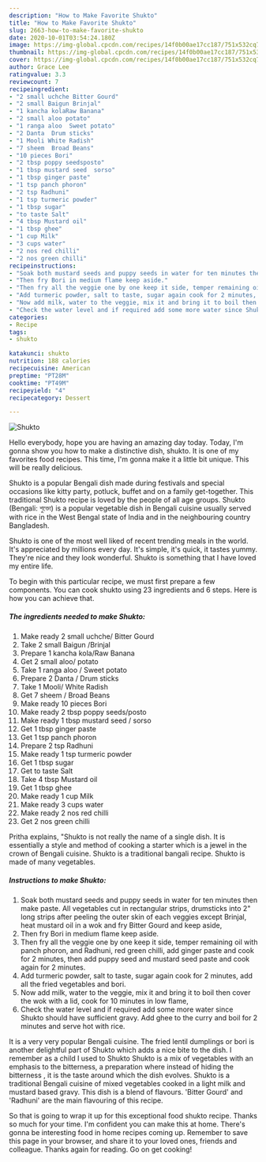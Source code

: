 ```yaml
---
description: "How to Make Favorite Shukto"
title: "How to Make Favorite Shukto"
slug: 2663-how-to-make-favorite-shukto
date: 2020-10-01T03:54:24.180Z
image: https://img-global.cpcdn.com/recipes/14f0b00ae17cc187/751x532cq70/shukto-recipe-main-photo.jpg
thumbnail: https://img-global.cpcdn.com/recipes/14f0b00ae17cc187/751x532cq70/shukto-recipe-main-photo.jpg
cover: https://img-global.cpcdn.com/recipes/14f0b00ae17cc187/751x532cq70/shukto-recipe-main-photo.jpg
author: Grace Lee
ratingvalue: 3.3
reviewcount: 7
recipeingredient:
- "2 small uchche Bitter Gourd"
- "2 small Baigun Brinjal"
- "1 kancha kolaRaw Banana"
- "2 small aloo potato"
- "1 ranga aloo  Sweet potato"
- "2 Danta  Drum sticks"
- "1 Mooli White Radish"
- "7 sheem  Broad Beans"
- "10 pieces Bori"
- "2 tbsp poppy seedsposto"
- "1 tbsp mustard seed  sorso"
- "1 tbsp ginger paste"
- "1 tsp panch phoron"
- "2 tsp Radhuni"
- "1 tsp turmeric powder"
- "1 tbsp sugar"
- "to taste Salt"
- "4 tbsp Mustard oil"
- "1 tbsp ghee"
- "1 cup Milk"
- "3 cups water"
- "2 nos red chilli"
- "2 nos green chilli"
recipeinstructions:
- "Soak both mustard seeds and puppy seeds in water for ten minutes then make paste. All vegetables cut in rectangular strips, drumsticks into 2&#34; long strips after peeling the outer skin of each veggies except Brinjal, heat mustard oil in a wok and fry Bitter Gourd and keep aside,"
- "Then fry Bori in medium flame keep aside."
- "Then fry all the veggie one by one keep it side, temper remaining oil with panch phoron, and Radhuni, red green chilli, add ginger paste and cook for 2 minutes, then add puppy seed and mustard seed paste and cook again for 2 minutes."
- "Add turmeric powder, salt to taste, sugar again cook for 2 minutes, add all the fried vegetables and bori."
- "Now add milk, water to the veggie, mix it and bring it to boil then cover the wok with a lid, cook for 10 minutes in low flame,"
- "Check the water level and if required add some more water since Shukto should have sufficient gravy. Add ghee to the curry and boil for 2 minutes and serve hot with rice."
categories:
- Recipe
tags:
- shukto

katakunci: shukto 
nutrition: 188 calories
recipecuisine: American
preptime: "PT28M"
cooktime: "PT49M"
recipeyield: "4"
recipecategory: Dessert

---
```



![Shukto](https://img-global.cpcdn.com/recipes/14f0b00ae17cc187/751x532cq70/shukto-recipe-main-photo.jpg)

Hello everybody, hope you are having an amazing day today. Today, I'm gonna show you how to make a distinctive dish, shukto. It is one of my favorites food recipes. This time, I'm gonna make it a little bit unique. This will be really delicious.

Shukto is a popular Bengali dish made during festivals and special occasions like kitty party, potluck, buffet and on a family get-together. This traditional Shukto recipe is loved by the people of all age groups. Shukto (Bengali: শুক্তো) is a popular vegetable dish in Bengali cuisine usually served with rice in the West Bengal state of India and in the neighbouring country Bangladesh.

Shukto is one of the most well liked of recent trending meals in the world. It's appreciated by millions every day. It's simple, it's quick, it tastes yummy. They're nice and they look wonderful. Shukto is something that I have loved my entire life.


To begin with this particular recipe, we must first prepare a few components. You can cook shukto using 23 ingredients and 6 steps. Here is how you can achieve that.

<!--inarticleads1-->

##### The ingredients needed to make Shukto:

1. Make ready 2 small uchche/ Bitter Gourd
1. Take 2 small Baigun /Brinjal
1. Prepare 1 kancha kola/Raw Banana
1. Get 2 small aloo/ potato
1. Take 1 ranga aloo / Sweet potato
1. Prepare 2 Danta / Drum sticks
1. Take 1 Mooli/ White Radish
1. Get 7 sheem / Broad Beans
1. Make ready 10 pieces Bori
1. Make ready 2 tbsp poppy seeds/posto
1. Make ready 1 tbsp mustard seed / sorso
1. Get 1 tbsp ginger paste
1. Get 1 tsp panch phoron
1. Prepare 2 tsp Radhuni
1. Make ready 1 tsp turmeric powder
1. Get 1 tbsp sugar
1. Get to taste Salt
1. Take 4 tbsp Mustard oil
1. Get 1 tbsp ghee
1. Make ready 1 cup Milk
1. Make ready 3 cups water
1. Make ready 2 nos red chilli
1. Get 2 nos green chilli


Pritha explains, &#34;Shukto is not really the name of a single dish. It is essentially a style and method of cooking a starter which is a jewel in the crown of Bengali cuisine. Shukto is a traditional bangali recipe. Shukto is made of many vegetables. 

<!--inarticleads2-->

##### Instructions to make Shukto:

1. Soak both mustard seeds and puppy seeds in water for ten minutes then make paste. All vegetables cut in rectangular strips, drumsticks into 2&#34; long strips after peeling the outer skin of each veggies except Brinjal, heat mustard oil in a wok and fry Bitter Gourd and keep aside,
1. Then fry Bori in medium flame keep aside.
1. Then fry all the veggie one by one keep it side, temper remaining oil with panch phoron, and Radhuni, red green chilli, add ginger paste and cook for 2 minutes, then add puppy seed and mustard seed paste and cook again for 2 minutes.
1. Add turmeric powder, salt to taste, sugar again cook for 2 minutes, add all the fried vegetables and bori.
1. Now add milk, water to the veggie, mix it and bring it to boil then cover the wok with a lid, cook for 10 minutes in low flame,
1. Check the water level and if required add some more water since Shukto should have sufficient gravy. Add ghee to the curry and boil for 2 minutes and serve hot with rice.


It is a very very popular Bengali cuisine. The fried lentil dumplings or bori is another delightful part of Shukto which adds a nice bite to the dish. I remember as a child I used to Shukto Shukto is a mix of vegetables with an emphasis to the bitterness, a preparation where instead of hiding the bitterness , it is the taste around which the dish evolves. Shukto is a traditional Bengali cuisine of mixed vegetables cooked in a light milk and mustard based gravy. This dish is a blend of flavours. &#39;Bitter Gourd&#39; and &#39;Radhuni&#39; are the main flavouring of this recipe. 

So that is going to wrap it up for this exceptional food shukto recipe. Thanks so much for your time. I'm confident you can make this at home. There's gonna be interesting food in home recipes coming up. Remember to save this page in your browser, and share it to your loved ones, friends and colleague. Thanks again for reading. Go on get cooking!

